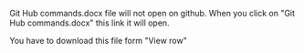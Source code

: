 Git Hub commands.docx file will not open on github. When you click on "Git Hub commands.docx" this link it will open. 

You have to download this file form "View row"